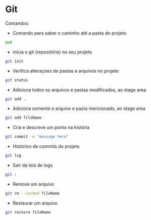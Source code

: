 # Git

Comandos:

- Comando para saber o caminho até a pasta do projeto
```bash
pwd
```

- inicia o git (repositório) no seu projeto
```bash
git init
```

- Verifica alterações de pastas e arquivos no projeto
```bash
git status
```

- Adiciona todos os arquivos e pastas modificados, ao stage area
```bash
git add .
```

- Adiciona somente o arquivo e pasta mencionado, ao stage area
```bash
git add fileName
```

- Cria e descreve um ponto na história
```bash
git commit -m "message here"
```

- Histórico de commits do projeto
```bash
git log
```

- Sair da tela de logs
```bash
git :
```

- Remove um arquivo
```bash
git rm --cached fileName
```

- Restaurar um arquivo
```bash
git restore fileName
```
